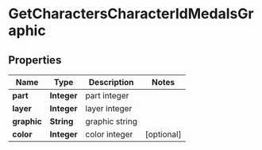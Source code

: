 
# GetCharactersCharacterIdMedalsGraphic

## Properties
Name | Type | Description | Notes
------------ | ------------- | ------------- | -------------
**part** | **Integer** | part integer | 
**layer** | **Integer** | layer integer | 
**graphic** | **String** | graphic string | 
**color** | **Integer** | color integer |  [optional]




